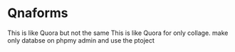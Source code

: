 # Qnaforms
This is like Quora but not the same This is like Quora for only collage.
make only databse on phpmy admin and use the ptoject
